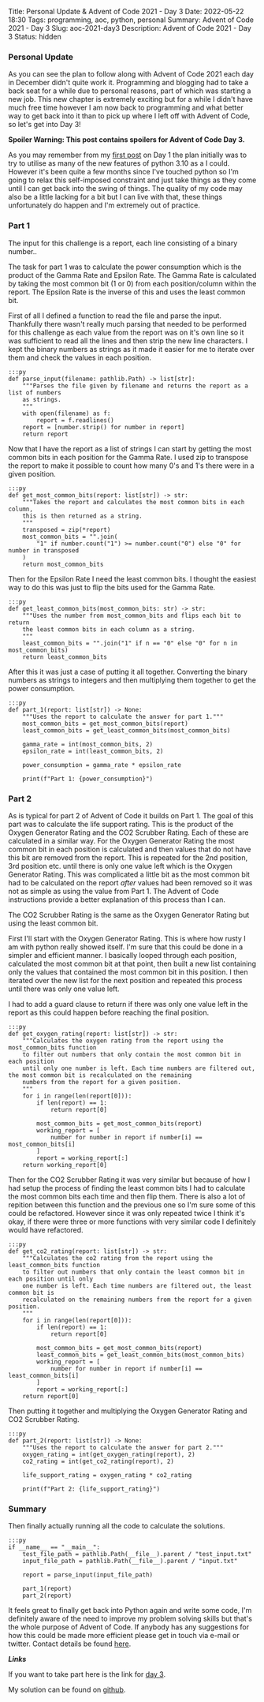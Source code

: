 Title: Personal Update & Advent of Code 2021 - Day 3
Date: 2022-05-22 18:30
Tags: programming, aoc, python, personal
Summary: Advent of Code 2021 - Day 3
Slug: aoc-2021-day3
Description: Advent of Code 2021 - Day 3
Status: hidden

### Personal Update

As you can see the plan to follow along with Advent of Code 2021 each day in December didn't quite work it. Programming and blogging had to take a back seat for a while due to personal reasons, part of which was starting a new job.
This new chapter is extremely exciting but for a while I didn't have much free time however I am now back to programming and what better way to get back into it than to pick up where I left off with Advent of Code, so let's
get into Day 3!

**Spoiler Warning: This post contains spoilers for Advent of Code Day 3.**

As you may remember from my [first post]({filename}/Programming/aoc-2021-day1.md) on Day 1 the plan initially was to try to utilise as many of the new features of python 3.10 as a I could. However it's been quite a few months
since I've touched python so I'm going to relax this self-imposed constraint and just take things as they come until I can get back into the swing of things. The quality of my code may also be a little lacking for a bit but I can
live with that, these things unfortunately do happen and I'm extremely out of practice.

### Part 1

The input for this challenge is a report, each line consisting of a binary number..

The task for part 1 was to calculate the power consumption which is the product of the Gamma Rate and Epsilon Rate. The Gamma Rate is calculated by taking the most common bit (1 or 0) from each position/column within the report. The Epsilon Rate is the inverse of this and uses the least common bit.

First of all I defined a function to read the file and parse the input. Thankfully there wasn't really much parsing that needed to be performed for this challenge as each value from the report was on it's own line so it was sufficient to read all the lines and then strip the new line characters. I kept the binary numbers as strings as it made it easier for me to iterate over them and check the values in each position.

    :::py
    def parse_input(filename: pathlib.Path) -> list[str]:
        """Parses the file given by filename and returns the report as a list of numbers
        as strings.
        """
        with open(filename) as f:
            report = f.readlines()
        report = [number.strip() for number in report]
        return report

Now that I have the report as a list of strings I can start by getting the most common bits in each position for the Gamma Rate. I used zip to transpose the report to make it possible to count how many 0's and 1's there were in a given position.

    :::py
    def get_most_common_bits(report: list[str]) -> str:
        """Takes the report and calculates the most common bits in each column,
        this is then returned as a string.
        """
        transposed = zip(*report)
        most_common_bits = "".join(
            "1" if number.count("1") >= number.count("0") else "0" for number in transposed
        )
        return most_common_bits

Then for the Epsilon Rate I need the least common bits. I thought the easiest way to do this was just to flip the bits used for the Gamma Rate.

    :::py
    def get_least_common_bits(most_common_bits: str) -> str:
        """Uses the number from most_common_bits and flips each bit to return
        the least common bits in each column as a string.
        """
        least_common_bits = "".join("1" if n == "0" else "0" for n in most_common_bits)
        return least_common_bits

After this it was just a case of putting it all together. Converting the binary numbers as strings to integers and then multiplying them together to get the power consumption.

    :::py
    def part_1(report: list[str]) -> None:
        """Uses the report to calculate the answer for part 1."""
        most_common_bits = get_most_common_bits(report)
        least_common_bits = get_least_common_bits(most_common_bits)

        gamma_rate = int(most_common_bits, 2)
        epsilon_rate = int(least_common_bits, 2)

        power_consumption = gamma_rate * epsilon_rate

        print(f"Part 1: {power_consumption}")

### Part 2

As is typical for part 2 of Advent of Code it builds on Part 1. The goal of this part was to calculate the life support rating. This is the product of the Oxygen Generator Rating and the CO2 Scrubber Rating.
Each of these are calculated in a similar way. For the Oxygen Generator Rating the most common bit in each position is calculated and then values that do not have this bit are removed from the report. This is repeated for the 2nd position, 3rd position etc. until there is only one value left which is the Oxygen Generator Rating. This was complicated a little bit as the most common bit had to be calculated on the report *after* values had been removed so it was not as simple as using the value from Part 1. The Advent of Code instructions provide a better explanation of this process than I can.

The CO2 Scrubber Rating is the same as the Oxygen Generator Rating but using the least common bit.

First I'll start with the Oxygen Generator Rating. This is where how rusty I am with python really showed itself. I'm sure that this could be done in a simpler and efficient manner. I basically looped through each position, calculated the most common bit at that point, then built a new list containing only the values that contained the most common bit in this position. I then iterated over the new list for the next position and repeated this process until there was only one value left.

I had to add a guard clause to return if there was only one value left in the report as this could happen before reaching the final position.

    :::py
    def get_oxygen_rating(report: list[str]) -> str:
        """Calculates the oxygen rating from the report using the most_common_bits function
        to filter out numbers that only contain the most common bit in each position
        until only one number is left. Each time numbers are filtered out, the most common bit is recalculated on the remaining
        numbers from the report for a given position.
        """
        for i in range(len(report[0])):
            if len(report) == 1:
                return report[0]

            most_common_bits = get_most_common_bits(report)
            working_report = [
                number for number in report if number[i] == most_common_bits[i]
            ]
            report = working_report[:]
        return working_report[0]

Then for the CO2 Scrubber Rating it was very similar but because of how I had setup the process of finding the least common bits I had to calculate the most common bits each time and then flip them. There is also a lot of repition between this function and the previous one so I'm sure some of this could be refactored. However since it was only repeated twice I think it's okay, if there were three or more functions with very similar code I definitely would have refactored.

    :::py
    def get_co2_rating(report: list[str]) -> str:
        """Calculates the co2 rating from the report using the least_common_bits function
        to filter out numbers that only contain the least common bit in each position until only
        one number is left. Each time numbers are filtered out, the least common bit is
        recalculated on the remaining numbers from the report for a given position.
        """
        for i in range(len(report[0])):
            if len(report) == 1:
                return report[0]

            most_common_bits = get_most_common_bits(report)
            least_common_bits = get_least_common_bits(most_common_bits)
            working_report = [
                number for number in report if number[i] == least_common_bits[i]
            ]
            report = working_report[:]
        return report[0]

Then putting it together and multiplying the Oxygen Generator Rating and CO2 Scrubber Rating.

    :::py
    def part_2(report: list[str]) -> None:
        """Uses the report to calculate the answer for part 2."""
        oxygen_rating = int(get_oxygen_rating(report), 2)
        co2_rating = int(get_co2_rating(report), 2)

        life_support_rating = oxygen_rating * co2_rating

        print(f"Part 2: {life_support_rating}")

### Summary 

Then finally actually running all the code to calculate the solutions.

    :::py
    if __name__ == "__main__":
        test_file_path = pathlib.Path(__file__).parent / "test_input.txt"
        input_file_path = pathlib.Path(__file__).parent / "input.txt"

        report = parse_input(input_file_path)

        part_1(report)
        part_2(report)

It feels great to finally get back into Python again and write some code, I'm definitely aware of the need to improve my problem solving skills but that's the whole purpose of Advent of Code. If anybody has any suggestions for how this could be made more efficient please get in touch via e-mail or twitter. Contact details be found [here]({filename}/pages/about.md).

***Links***

If you want to take part here is the link for [day 3](https://adventofcode.com/2021/day/3).

My solution can be found on [github](https://github.com/rosswf/AdventOfCode2021/blob/main/day3/solution.py).
